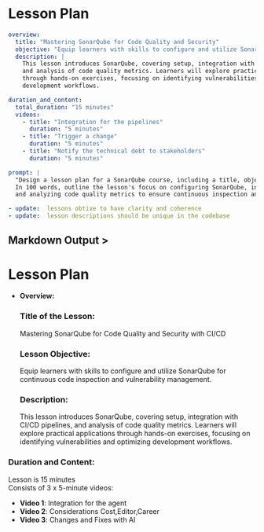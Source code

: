 # Lesson Plan

```yaml
overview:
  title: "Mastering SonarQube for Code Quality and Security"
  objective: "Equip learners with skills to configure and utilize SonarQube for continuous code inspection and vulnerability management."
  description: |
    This lesson introduces SonarQube, covering setup, integration with CI/CD pipelines, 
    and analysis of code quality metrics. Learners will explore practical applications 
    through hands-on exercises, focusing on identifying vulnerabilities and optimizing 
    development workflows.

duration_and_content:
  total_duration: "15 minutes"
  videos:
    - title: "Integration for the pipelines"
      duration: "5 minutes"
    - title: "Trigger a change"
      duration: "5 minutes"
    - title: "Notify the technical debt to stakeholders"
      duration: "5 minutes"

prompt: |
  "Design a lesson plan for a SonarQube course, including a title, objective, and description.
  In 100 words, outline the lesson's focus on configuring SonarQube, integrating it with CI/CD pipelines,
  and analyzing code quality metrics to ensure continuous inspection and security."

- update:  lessons obtive to have clarity and coherence
- update:  lesson descriptions should be unique in the codebase

```

## Markdown Output >

# Lesson Plan

- **Overview:**  
  ### **Title of the Lesson:**  
  Mastering SonarQube for Code Quality and Security with CI/CD

  ### **Lesson Objective:**  
  Equip learners with skills to configure and utilize SonarQube for continuous code inspection and vulnerability management.

  ### **Description:**  
  This lesson introduces SonarQube, covering setup, integration with CI/CD pipelines, and analysis of code quality metrics. Learners will explore practical applications through hands-on exercises, focusing on identifying vulnerabilities and optimizing development workflows.

### **Duration and Content:**  
  
  Lesson is 15 minutes  
  Consists of 3 x 5-minute videos:  
  - **Video 1**: Integration for the agent  
  - **Video 2**: Considerations Cost,Editor,Career
  - **Video 3**: Changes and Fixes with AI
